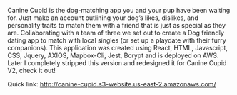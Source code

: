 Canine Cupid is the dog-matching app you and your pup have been waiting for. Just make an account outlining your dog’s likes, dislikes, and personality traits to match them with a friend that is just as special as they are. Collaborating with a team of three we set out to create a Dog friendly dating app to match with local singles (or set up a playdate with their furry companions). This application was created using React, HTML, Javascript, CSS, Jquery, AXIOS, Mapbox-Cli, Jest, Bcrypt and is deployed on AWS. Later I completely stripped this version and redesigned it for Canine Cupid V2, check it out!


Quick link: http://canine-cupid.s3-website.us-east-2.amazonaws.com/
